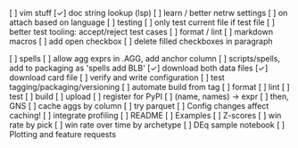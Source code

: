 [ ] vim stuff
    [✓] doc string lookup (lsp)
    [ ] learn / better netrw settings
    [ ] on attach based on language
        [ ] testing
            [ ] only test current file if test file
            [ ] better test tooling: accept/reject test cases
        [ ] format / lint
        [ ] markdown macros
            [ ] add open checkbox
            [ ] delete filled checkboxes in paragraph

[ ] spells
    [ ] allow agg exprs in .AGG, add anchor column
    [ ] scripts/spells, add to packaging as 'spells add BLB'
        [✓] download both data files
        [✓] download card file
        [ ] verify and write configuration
    [ ] test tagging/packaging/versioning
        [ ] automate build from tag
            [ ] format
            [ ] lint
            [ ] test
            [ ] build
            [ ] upload
    [ ] register for PyPI
    [ ] (name, names) -> expr
        [ ] then, GNS
    [ ] cache aggs by column
    [ ] try parquet
    [ ] Config changes affect caching!
    [ ] integrate profiling
    [ ] README
    [ ] Examples
        [ ] Z-scores
        [ ] win rate by pick
        [ ] win rate over time by archetype
        [ ] DEq sample notebook
    [ ] Plotting and feature requests
